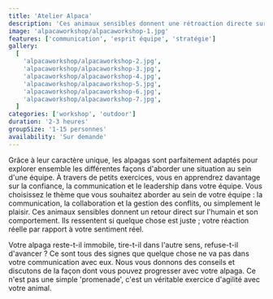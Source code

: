 ```yaml
---
title: 'Atelier Alpaca'
description: 'Ces animaux sensibles donnent une rétroaction directe sur l’homme et comment il se comporte'
image: 'alpacaworkshop/alpacaworkshop-1.jpg'
features: ['communication', 'esprit équipe', 'stratégie']
gallery:
  [
    'alpacaworkshop/alpacaworkshop-2.jpg',
    'alpacaworkshop/alpacaworkshop-3.jpg',
    'alpacaworkshop/alpacaworkshop-4.jpg',
    'alpacaworkshop/alpacaworkshop-5.jpg',
    'alpacaworkshop/alpacaworkshop-6.jpg',
    'alpacaworkshop/alpacaworkshop-7.jpg',
  ]
categories: ['workshop', 'outdoor']
duration: '2-3 heures'
groupSize: '1-15 personnes'
availability: 'Sur demande'
---
```


Grâce à leur caractère unique, les alpagas sont parfaitement adaptés pour explorer ensemble les différentes façons d'aborder une situation au sein d'une équipe.
À travers de petits exercices, vous en apprendrez davantage sur la confiance, la communication et le leadership dans votre équipe. Vous choisissez le thème que vous souhaitez aborder au sein de votre équipe : la communication, la collaboration et la gestion des conflits, ou simplement le plaisir. Ces animaux sensibles donnent un retour direct sur l'humain et son comportement. Ils ressentent si quelque chose est juste ; votre réaction réelle par rapport à votre sentiment réel.

Votre alpaga reste-t-il immobile, tire-t-il dans l'autre sens, refuse-t-il d'avancer ? Ce sont tous des signes que quelque chose ne va pas dans votre communication avec eux. Nous vous donnons des conseils et discutons de la façon dont vous pouvez progresser avec votre alpaga. Ce n'est pas une simple 'promenade', c'est un véritable exercice d'agilité avec votre animal.
